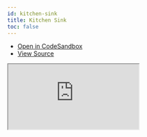 ```yaml
---
id: kitchen-sink
title: Kitchen Sink
toc: false
---
```


- [Open in CodeSandbox](https://codesandbox.io/s/github/tannerlinsley/react-location/tree/next/examples/kitchen-sink)
- [View Source](https://github.com/tannerlinsley/react-location/tree/next/examples/kitchen-sink)

<iframe
  src="https://codesandbox.io/embed/github/tannerlinsley/react-location/tree/next/examples/kitchen-sink?autoresize=1&fontsize=14&theme=dark"
  title="tannerlinsley/react-location: simple"
  sandbox="allow-forms allow-modals allow-popups allow-presentation allow-same-origin allow-scripts"
  style={{
    width: '100%',
    height: '80vh',
    border: '0',
    borderRadius: 8,
    overflow: 'hidden',
    position: 'static',
    zIndex: 0,
  }}
></iframe>
